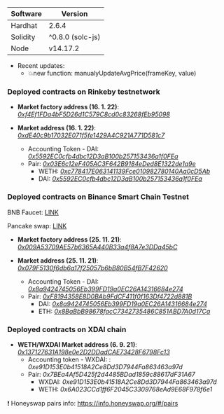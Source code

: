 Software | Version
------------- | -------------
Hardhat  | 2.6.4
Solidity  | ^0.8.0 (solc-js)
Node | v14.17.2

* Recent updates:
    * 💥new function: manualyUpdateAvgPrice(frameKey, value)


### Deployed contracts on Rinkeby testnetwork ###

* **Market factory address (16. 1. 22)**: [_0xf4Ef1FDa4bF5D26d1C579C8cd0c83268fEb95098_](https://rinkeby.etherscan.io/address/0xf4Ef1FDa4bF5D26d1C579C8cd0c83268fEb95098)

* **Market address (16. 1. 22)**: [_0xdE40c9b17032E071f5fe1429A4C921A771D581c7_](https://rinkeby.etherscan.io/address/0xdE40c9b17032E071f5fe1429A4C921A771D581c7)

    * Accounting Token - DAI: [_0x5592EC0cfb4dbc12D3aB100b257153436a1f0FEa_](https://rinkeby.etherscan.io/token/0x5592ec0cfb4dbc12d3ab100b257153436a1f0fea)
    * Pair: [_0x03E6c12eF405AC3F642B9184eDed8E1322de1a9e_](https://rinkeby.etherscan.io/address/0x03E6c12eF405AC3F642B9184eDed8E1322de1a9e)
        * WETH: [_0xc778417E063141139Fce010982780140Aa0cD5Ab_](https://rinkeby.etherscan.io/token/0xc778417E063141139Fce010982780140Aa0cD5Ab)
        * DAI: [_0x5592EC0cfb4dbc12D3aB100b257153436a1f0FEa_](https://rinkeby.etherscan.io/token/0x5592EC0cfb4dbc12D3aB100b257153436a1f0FEa)




### Deployed contracts on Binance Smart Chain Testnet ###

BNB Faucet: [LINK](https://testnet.binance.org/faucet-smart)

Pancake swap: [LINK](https://pancake.kiemtienonline360.com/#/swap)

* **Market factory address (25. 11. 21)**: [_0x009A53709AE57b6365A440B33a4f8A7e3DDa45bC_](https://testnet.bscscan.com/address/0x009A53709AE57b6365A440B33a4f8A7e3DDa45bC)

* **Market address (25. 11. 21)**: [_0x079F5130f6db6a17f25057b6bB80B54fB7F42620_](https://testnet.bscscan.com/address/0x079F5130f6db6a17f25057b6bB80B54fB7F42620)

    * Accounting Token - DAI: [_0x8a9424745056Eb399FD19a0EC26A14316684e274_](https://testnet.bscscan.com/address/0x8a9424745056Eb399FD19a0EC26A14316684e274)
    * Pair: [_0xF8194358E8D0BAb9FdCF411f0f163Df4722d881B_](https://testnet.bscscan.com/address/0xF8194358E8D0BAb9FdCF411f0f163Df4722d881B)
        * DAI: [_0x8a9424745056Eb399FD19a0EC26A14316684e274_](https://testnet.bscscan.com/address/0x8a9424745056Eb399FD19a0EC26A14316684e274)
        * ETH: [_0x8BaBbB98678facC7342735486C851ABD7A0d17Ca_](https://testnet.bscscan.com/address/0x8BaBbB98678facC7342735486C851ABD7A0d17Ca)




### Deployed contracts on XDAI chain ###

* **WETH/WXDAI Market address (6. 9. 21)**: [_0x137127631A198e0e2D2DDadCAE73428F6798Fc13_](https://blockscout.com/xdai/mainnet/address/0x137127631A198e0e2D2DDadCAE73428F6798Fc13/internal-transactions)
    * Accounting token - WXDAI: : _0xe91D153E0b41518A2Ce8Dd3D7944Fa863463a97d_
    * Pair: _0x7BEa4Af5D425f2d4485BDad1859c88617dF31A67_
        * WXDAI: _0xe91D153E0b41518A2Ce8Dd3D7944Fa863463a97d_
        * WETH: _0x6A023CCd1ff6F2045C3309768eAd9E68F978f6e1_

❗ Honeyswap pairs info: https://info.honeyswap.org/#/pairs
